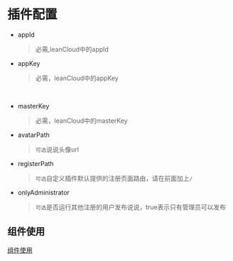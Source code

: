 # 插件配置

- appId

  > 必需,leanCloud中的appId

- appKey

  > 必需，leanCloud中的appKey

​      

- masterKey

  > 必需，leanCloud中的masterKey

- avatarPath

  > `可选`说说头像url

- registerPath

  > `可选`自定义插件默认提供的注册页面路由，请在前面加上`/`

- onlyAdministrator

  > `可选`是否运行其他注册的用户发布说说，true表示只有管理员可以发布



## 组件使用

[组件使用](./component.md)